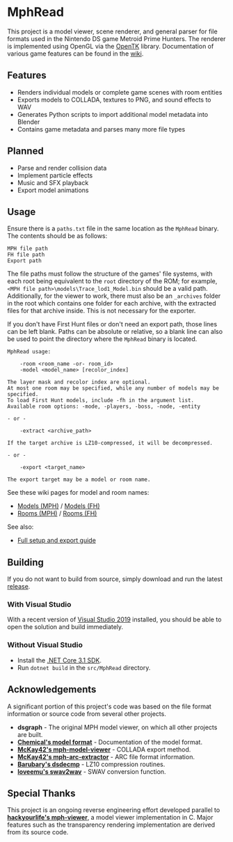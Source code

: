 # MphRead
This project is a model viewer, scene renderer, and general parser for file formats used in the Nintendo DS game Metroid Prime Hunters. The renderer is implemented using OpenGL via the [OpenTK](https://github.com/opentk/opentk) library. Documentation of various game features can be found in the [wiki](https://github.com/NoneGiven/MphRead/wiki).

## Features
- Renders individual models or complete game scenes with room entities
- Exports models to COLLADA, textures to PNG, and sound effects to WAV
- Generates Python scripts to import additional model metadata into Blender
- Contains game metadata and parses many more file types

## Planned
- Parse and render collision data
- Implement particle effects
- Music and SFX playback
- Export model animations

## Usage

Ensure there is a `paths.txt` file in the same location as the `MphRead` binary. The contents should be as follows:

```
MPH file path
FH file path
Export path
```

The file paths must follow the structure of the games' file systems, with each root being equivalent to the `root` directory of the ROM; for example, `<MPH file path>\models\Trace_lod1_Model.bin` should be a valid path. Additionally, for the viewer to work, there must also be an `_archives` folder in the root which contains one folder for each archive, with the extracted files for that archive inside. This is not necessary for the exporter.

If you don't have First Hunt files or don't need an export path, those lines can be left blank. Paths can be absolute or relative, so a blank line can also be used to point the directory where the `MphRead` binary is located.

```
MphRead usage:

    -room <room_name -or- room_id>
    -model <model_name> [recolor_index]

The layer mask and recolor index are optional.
At most one room may be specified, while any number of models may be specified.
To load First Hunt models, include -fh in the argument list.
Available room options: -mode, -players, -boss, -node, -entity

- or -

    -extract <archive_path>

If the target archive is LZ10-compressed, it will be decompressed.

- or -

    -export <target_name>

The export target may be a model or room name.
```

See these wiki pages for model and room names:
* [Models (MPH)](https://github.com/NoneGiven/MphRead/wiki/Models) / [Models (FH)](https://github.com/NoneGiven/MphRead/wiki/Models-(First-Hunt))
* [Rooms (MPH)](https://github.com/NoneGiven/MphRead/wiki/Rooms) / [Rooms (FH)](https://github.com/NoneGiven/MphRead/wiki/Rooms-(First-Hunt))

See also:
* [Full setup and export guide](https://github.com/NoneGiven/MphRead/wiki/Setup-&-Export-Guide)

## Building

If you do not want to build from source, simply download and run the latest [release](https://github.com/NoneGiven/MphRead/releases).

### With Visual Studio

With a recent version of [Visual Studio 2019](https://visualstudio.microsoft.com/vs/) installed, you should be able to open the solution and build immediately.

### Without Visual Studio

- Install the [.NET Core 3.1 SDK](https://dotnet.microsoft.com/download/dotnet-core/3.1).
- Run `dotnet build` in the `src/MphRead` directory.

## Acknowledgements

A significant portion of this project's code was based on the file format information or source code from several other projects.

- **dsgraph** - The original MPH model viewer, on which all other projects are built.
- **[Chemical's model format](https://gitlab.com/ch-mcl/metroid-prime-hunters-file-document/-/blob/master/Model/BinModel.md)** - Documentation of the model format.
- **[McKay42's mph-model-viewer](https://github.com/McKay42/mph-model-viewer)** - COLLADA export method.
- **[McKay42's mph-arc-extractor](https://github.com/McKay42/mph-arc-extractor)** - ARC file format information.
- **[Barubary's dsdecmp](https://github.com/Barubary/dsdecmp)** - LZ10 compression routines.
- **[loveemu's swav2wav](https://github.com/loveemu/loveemu-lab)** - SWAV conversion function.

## Special Thanks

This project is an ongoing reverse engineering effort developed parallel to **[hackyourlife's mph-viewer](https://github.com/hackyourlife/mph-viewer)**, a model viewer implementation in C. Major features such as the transparency rendering implementation are derived from its source code.
